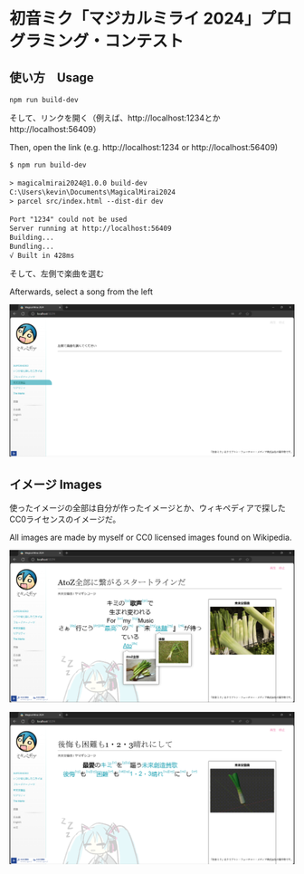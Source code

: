 # 初音ミク「マジカルミライ 2024」プログラミング・コンテスト

## 使い方　Usage
```
npm run build-dev
```

そして、リンクを開く（例えば、http://localhost:1234とかhttp://localhost:56409）

Then, open the link (e.g. http://localhost:1234 or http://localhost:56409)
```
$ npm run build-dev

> magicalmirai2024@1.0.0 build-dev C:\Users\kevin\Documents\MagicalMirai2024
> parcel src/index.html --dist-dir dev

Port "1234" could not be used
Server running at http://localhost:56409
Building...
Bundling...
√ Built in 428ms
```

そして、左側で楽曲を選む

Afterwards, select a song from the left

![](github/screenshot1.png)


## イメージ Images
使ったイメージの全部は自分が作ったイメージとか、ウィキペディアで探したCC0ライセンスのイメージだ。

All images are made by myself or CC0 licensed images found on Wikipedia.


![](github/screenshot2.png)

![](github/screenshot3.png)
